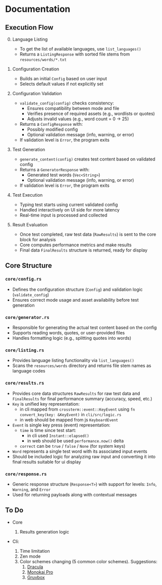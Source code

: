 # Documentation

## Execution Flow

0. Language Listing
    - To get the list of available languages, use `list_languages()`
    - Returns a `ListingResponse` with sorted file stems from `resources/words/*.txt`

1. Configuration Creation
    - Builds an initial `Config` based on user input
    - Selects default values if not explicitly set

2. Configuration Validation
    - `validate_config(config)` checks consistency:
        - Ensures compatibility between mode and file
        - Verifies presence of required assets (e.g., wordlists or quotes)
        - Adjusts invalid values (e.g., word count = 0 -> 25)
    - Returns a `ConfigResponse` with:
        - Possibly modified config
        - Optional validation message (info, warning, or error)
    - If validation level is `Error`, the program exits

3. Test Generation
    - `generate_content(config)` creates test content based on validated config
    - Returns a `GeneratorResponse` with:
        - Generated test words (`Vec<String>`)
        - Optional validation message (info, warning, or error)
    - If validation level is `Error`, the program exits

4. Test Execution
   - Typing test starts using current validated config
   - Handled interactively on UI side for more latency
   - Real-time input is processed and collected

5. Result Evaluation
   - Once test completed, raw test data (`RawResults`) is sent to the core block for analysis
   - Core computes performance metrics and make results
   - Final data `FinalResults` structure is returned, ready for display

## Core Structure

### `core/config.rs`
- Defines the configuration structure (`Config`) and validation logic (`validate_config`)
- Ensures correct mode usage and asset availability before test generation

### `core/generator.rs`
- Responsible for generating the actual test content based on the config  
- Supports reading words, quotes, or user-provided files
- Handles formatting logic (e.g., splitting quotes into words)

### `core/listing.rs`
- Provides language listing functionality via `list_languages()`
- Scans the `resources/words` directory and returns file stem names as language codes

### `core/results.rs`
- Provides core data structures `RawResults` for raw test data and `FinalResults` for final performance summary (accuracy, speed, etc.)
- `Key` is unified key representation:
   - in cli mapped from `crossterm::event::KeyEvent` using `fn convert_key(key: &KeyEvent)` in `cli/src/logic.rs`
   - in web should be mapped from js `KeyboardEvent`
- `Event` is single key press (event) representation:
   - `time` is time since test start:
      - in cli used `Instant::elapsed()`
      - in web should be used `performance.now()` delta
   - `correct` can be `true` / `false` / `None` (for system keys)
- `Word` represents a single test word with its associated input events
- Should be included logic for analyzing raw input and converting it into final results suitable for ui display

### `core/response.rs`
- Generic response structure (`Response<T>`) with support for levels: `Info`, `Warning`, and `Error`
- Used for returning payloads along with contextual messages

## To Do

- Core
  1. Results generation logic

- Cli:
  1. Time limitation
  2. Zen mode
  3. Color schemes changing (5 common color schemes). Suggestions:
     1. [Dracula](https://draculatheme.com/)
     2. [Monokai Pro](https://monokai.pro/)
     3. [Gruvbox](https://github.com/morhetz/gruvbox)